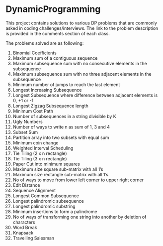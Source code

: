 # DynamicProgramming
This project contains solutions to various DP problems that are commonly asked in coding challenges/interviews.
The link to the problem description is provided in the comments section of each class.

The problems solved are as following:
  1.  Binomial Coefficients
  2.  Maximum sum of a contiguous sequence
  3.  Maximum subsequence sum with no consecutive elements in the subsequence
  4.  Maximum subsequence sum with no three adjacent elements in the subsequence
  5.  Minimum number of jumps to reach the last element
  6.  Longest Increasing Subsequence
  7.  Longest Subsequence where difference between adjacent elements is 0, +1 or -1
  8.  Longest Zigzag Subsequence length
  9.  Minimum Cost Path
  10. Number of subsequences in a string divisible by K
  11. Ugly Numbers
  12. Number of ways to write n as sum of 1, 3 and 4
  13. Subset Sum
  14. Partition array into two subsets with equal sum
  15. Minimum coin change
  16. Weighted Interval Scheduling
  17. Tie Tiling (2 x n rectangle)
  18. Tie Tiling (3 x n rectangle)
  19. Paper Cut into minimum squares
  20. Maximum size square sub-matrix with all 1’s
  21. Maximum size rectangle sub-matrix with all 1’s
  22. No of ways to move from lower left corner to upper right corner
  23. Edit Distance
  24. Sequence Alignment
  25. Longest Common Subsequence
  26. Longest palindromic subsequence
  27. Longest palindromic substring
  28. Minimum insertions to form a palindrome
  29. No of ways of transforming one string into another by deletion of characters
  30. Word Break
  31. Knapsack
  32. Travelling Salesman
